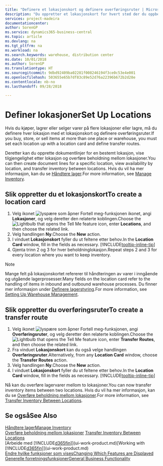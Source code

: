 ```yaml
---
title: "Definere et lokasjonskort og definere overføringsruter | Microsoft-dokumentasjon"
description: "Du oppretter et lokasjonskort for hvert sted der du oppbevarer lagervarer, for eksempel et lager eller distribusjonssenter, og definerer ruter for å overføre varer mellom lokasjoner."
services: project-madeira
documentationcenter: 
author: SorenGP
ms.service: dynamics365-business-central
ms.topic: article
ms.devlang: na
ms.tgt_pltfrm: na
ms.workload: na
ms.search.keywords: warehouse, distribution center
ms.date: 10/01/2018
ms.author: SorenGP
ms.translationtype: HT
ms.sourcegitcommit: 9dbd92409ba02281f008246194f3ce0c53e4e001
ms.openlocfilehash: 503655e65b7df83c89e52d76a22396b672b2d28e
ms.contentlocale: nb-no
ms.lasthandoff: 09/28/2018

---
```

# <a name="set-up-locations"></a><span data-ttu-id="6e52b-103">Definer lokasjoner</span><span class="sxs-lookup"><span data-stu-id="6e52b-103">Set Up Locations</span></span>
<span data-ttu-id="6e52b-104">Hvis du kjøper, lagrer eller selger varer på flere lokasjoner eller lagre, må du definere hver lokasjon med et lokasjonskort og definere overføringsruter.</span><span class="sxs-lookup"><span data-stu-id="6e52b-104">If you buy, store, or sell items at more than one place or warehouse, you must set each location up with a location card and define transfer routes.</span></span>

<span data-ttu-id="6e52b-105">Deretter kan du opprette dokumentlinjer for en bestemt lokasjon, vise tilgjengelighet etter lokasjon og overføre beholdning mellom lokasjoner.</span><span class="sxs-lookup"><span data-stu-id="6e52b-105">You can then create document lines for a specific location, view availability by location, and transfer inventory between locations.</span></span> <span data-ttu-id="6e52b-106">Hvis du vil ha mer informasjon, kan du se [Håndtere lager](inventory-manage-inventory.md).</span><span class="sxs-lookup"><span data-stu-id="6e52b-106">For more information, see [Manage Inventory](inventory-manage-inventory.md).</span></span>

## <a name="to-create-a-location-card"></a><span data-ttu-id="6e52b-107">Slik oppretter du et lokasjonskort</span><span class="sxs-lookup"><span data-stu-id="6e52b-107">To create a location card</span></span>
1. <span data-ttu-id="6e52b-108">Velg ikonet ![lyspære som åpner Fortell meg-funksjonen](media/ui-search/search_small.png "Fortell hva du vil gjøre") ikonet, angi **Lokasjoner**, og velg deretter den relaterte koblingen.</span><span class="sxs-lookup"><span data-stu-id="6e52b-108">Choose the ![Lightbulb that opens the Tell Me feature](media/ui-search/search_small.png "Tell me what you want to do") icon, enter **Locations**, and then choose the related link.</span></span>
2. <span data-ttu-id="6e52b-109">Velg handlingen **Ny**.</span><span class="sxs-lookup"><span data-stu-id="6e52b-109">Choose the **New** action.</span></span>
3. <span data-ttu-id="6e52b-110">I vinduet **Lokasjonskort** fyller du ut feltene etter behov.</span><span class="sxs-lookup"><span data-stu-id="6e52b-110">In the **Location Card** window, fill in the fields as necessary.</span></span> [!INCLUDE[tooltip-inline-tip](includes/tooltip-inline-tip_md.md)]
4. <span data-ttu-id="6e52b-111">Gjenta trinn 2 og 3 for hver beholdninglokasjon.</span><span class="sxs-lookup"><span data-stu-id="6e52b-111">Repeat steps 2 and 3 for every location where you want to keep inventory.</span></span>

> [!NOTE]  
> <span data-ttu-id="6e52b-112">Mange felt på lokasjonskortet refererer til håndteringen av varer i inngående og utgående lagerprosesser.</span><span class="sxs-lookup"><span data-stu-id="6e52b-112">Many fields on the location card refer to the handling of items in inbound and outbound warehouse processes.</span></span> <span data-ttu-id="6e52b-113">Du finner mer informasjon under [Definere lagerstyring](warehouse-setup-warehouse.md).</span><span class="sxs-lookup"><span data-stu-id="6e52b-113">For more information, see [Setting Up Warehouse Management](warehouse-setup-warehouse.md).</span></span>

## <a name="to-create-a-transfer-route"></a><span data-ttu-id="6e52b-114">Slik oppretter du overføringsruter</span><span class="sxs-lookup"><span data-stu-id="6e52b-114">To create a transfer route</span></span>
1. <span data-ttu-id="6e52b-115">Velg ikonet ![lyspære som åpner Fortell meg-funksjonen](media/ui-search/search_small.png "Fortell hva du vil gjøre"), angi **Overføringsruter**, og velg deretter den relaterte koblingen.</span><span class="sxs-lookup"><span data-stu-id="6e52b-115">Choose the ![Lightbulb that opens the Tell Me feature](media/ui-search/search_small.png "Tell me what you want to do") icon, enter **Transfer Routes**, and then choose the related link.</span></span>
2. <span data-ttu-id="6e52b-116">Fra vinduet **Lokasjonskort** kan du også velge handlingen **Overføringsruter**.</span><span class="sxs-lookup"><span data-stu-id="6e52b-116">Alternatively, from any **Location Card** window, choose the **Transfer Routes** action.</span></span>
3. <span data-ttu-id="6e52b-117">Velg handlingen **Ny**.</span><span class="sxs-lookup"><span data-stu-id="6e52b-117">Choose the **New** action.</span></span>
4. <span data-ttu-id="6e52b-118">I vinduet **Lokasjonskort** fyller du ut feltene etter behov.</span><span class="sxs-lookup"><span data-stu-id="6e52b-118">In the **Location Card** window, fill in the fields as necessary.</span></span> [!INCLUDE[tooltip-inline-tip](includes/tooltip-inline-tip_md.md)]

<span data-ttu-id="6e52b-119">Nå kan du overføre lagervarer mellom to lokasjoner.</span><span class="sxs-lookup"><span data-stu-id="6e52b-119">You can now transfer inventory items between two locations.</span></span> <span data-ttu-id="6e52b-120">Hvis du vil ha mer informasjon, kan du se [Overføre beholdning mellom lokasjoner](inventory-how-transfer-between-locations.md).</span><span class="sxs-lookup"><span data-stu-id="6e52b-120">For more information, see [Transfer Inventory Between Locations](inventory-how-transfer-between-locations.md).</span></span>    

## <a name="see-also"></a><span data-ttu-id="6e52b-121">Se også</span><span class="sxs-lookup"><span data-stu-id="6e52b-121">See Also</span></span>
[<span data-ttu-id="6e52b-122">Håndtere lager</span><span class="sxs-lookup"><span data-stu-id="6e52b-122">Manage Inventory</span></span>](inventory-manage-inventory.md)  
<span data-ttu-id="6e52b-123">[Overføre beholdning mellom lokasjoner](inventory-how-transfer-between-locations.md)  </span><span class="sxs-lookup"><span data-stu-id="6e52b-123">[Transfer Inventory Between Locations](inventory-how-transfer-between-locations.md)  </span></span>  
<span data-ttu-id="6e52b-124">[Arbeide med [!INCLUDE[d365fin](includes/d365fin_md.md)]](ui-work-product.md)</span><span class="sxs-lookup"><span data-stu-id="6e52b-124">[Working with [!INCLUDE[d365fin](includes/d365fin_md.md)]](ui-work-product.md)</span></span>  
[<span data-ttu-id="6e52b-125">Endre hvilke funksjoner som vises</span><span class="sxs-lookup"><span data-stu-id="6e52b-125">Changing Which Features are Displayed</span></span>](ui-experiences.md)  
[<span data-ttu-id="6e52b-126">Generelle forretningsfunksjoner</span><span class="sxs-lookup"><span data-stu-id="6e52b-126">General Business Functionality</span></span>](ui-across-business-areas.md)

